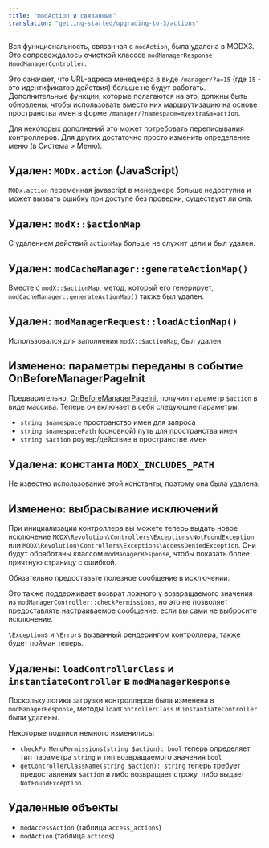 ```yaml
---
title: "modAction и связанные"
translation: "getting-started/upgrading-to-3/actions"
---
```


Вся функциональность, связанная с `modAction`, была удалена в MODX3. Это сопровождалось очисткой классов `modManagerResponse` и`modManagerController`.

Это означает, что URL-адреса менеджера в виде `/manager/?a=15` (где `15` - это идентификатор действия) больше не будут работать. Дополнительные функции, которые полагаются на это, должны быть обновлены, чтобы использовать вместо них маршрутизацию на основе пространства имен в форме `/manager/?namespace=myextra&a=action`.

Для некоторых дополнений это может потребовать переписывания контроллеров. Для других достаточно просто изменить определение меню (в Система > Меню).

## Удален: `MODx.action` (JavaScript)

`MODx.action` переменная javascript в менеджере больше недоступна и может вызвать ошибку при доступе без проверки, существует ли она.

## Удален: `modX::$actionMap`

С удалением действий `actionMap` больше не служит цели и был удален.

## Удален: `modCacheManager::generateActionMap()`

Вместе с `modX::$actionMap`, метод, который его генерирует, `modCacheManager::generateActionMap()` также был удален.

## Удален: `modManagerRequest::loadActionMap()`

Использовался для заполнения `modX::$actionMap`, был удален.

## Изменено: параметры переданы в событие OnBeforeManagerPageInit

Предварительно, [OnBeforeManagerPageInit](extending-modx/plugins/system-events/onbeforemanagerpageinit) получил параметр `$action` в виде массива. Теперь он включает в себя следующие параметры:

-   `string $namespace` пространство имен для запроса
-   `string $namespacePath` (основной) путь для пространства имен
-   `string $action` роутер/действие в пространстве имен

## Удалена: константа `MODX_INCLUDES_PATH`

Не известно использование этой константы, поэтому она была удалена.

## Изменено: выбрасывание исключений

При инициализации контроллера вы можете теперь выдать новое исключение `MODX\Revolution\Controllers\Exceptions\NotFoundException` или `MODX\Revolution\Controllers\Exceptions\AccessDeniedException`. Они будут обработаны классом `modManagerResponse`, чтобы показать более приятную страницу с ошибкой.

Обязательно предоставьте полезное сообщение в исключении.

Это также поддерживает возврат ложного y возвращаемого значения из `modManagerController::checkPermissions`, но это не позволяет предоставлять настраиваемое сообщение, если вы сами не выбросите исключение.

`\Exception`s и `\Error`s вызванный рендерингом контроллера, также будет пойман теперь.

## Удалены: `loadControllerClass` и `instantiateController` в `modManagerResponse`

Поскольку логика загрузки контроллеров была изменена в `modManagerResponse`, методы `loadControllerClass` и `instantiateController` были удалены.

Некоторые подписи немного изменились:

-   `checkForMenuPermissions(string $action): bool` теперь определяет тип параметра `string` и тип возвращаемого значения `bool`
-   `getControllerClassName(string $action): string` теперь требует предоставления `$action` и либо возвращает строку, либо выдает `NotFoundException`.

## Удаленные объекты

-   `modAccessAction` (таблица `access_actions`)
-   `modAction` (таблица `actions`)
